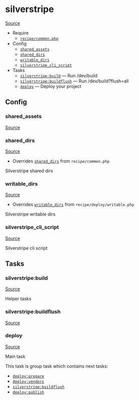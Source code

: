 <!-- DO NOT EDIT THIS FILE! -->
<!-- Instead edit recipe/silverstripe.php -->
<!-- Then run bin/docgen -->

# silverstripe

[Source](/recipe/silverstripe.php)



* Require
  * [`recipe/common.php`](/docs/recipe/common.md)
* Config
  * [`shared_assets`](#shared_assets)
  * [`shared_dirs`](#shared_dirs)
  * [`writable_dirs`](#writable_dirs)
  * [`silverstripe_cli_script`](#silverstripe_cli_script)
* Tasks
  * [`silverstripe:build`](#silverstripebuild) — Run /dev/build
  * [`silverstripe:buildflush`](#silverstripebuildflush) — Run /dev/build?flush=all
  * [`deploy`](#deploy) — Deploy your project

## Config
### shared_assets
[Source](https://github.com/deployphp/deployer/search?q=%22shared_assets%22+in%3Afile+language%3Aphp+path%3Arecipe+filename%3Asilverstripe.php)



### shared_dirs
[Source](https://github.com/deployphp/deployer/search?q=%22shared_dirs%22+in%3Afile+language%3Aphp+path%3Arecipe+filename%3Asilverstripe.php)

* Overrides [`shared_dirs`](/docs/recipe/common.md#shared_dirs) from `recipe/common.php`

Silverstripe shared dirs

### writable_dirs
[Source](https://github.com/deployphp/deployer/search?q=%22writable_dirs%22+in%3Afile+language%3Aphp+path%3Arecipe+filename%3Asilverstripe.php)

* Overrides [`writable_dirs`](/docs/recipe/deploy/writable.md#writable_dirs) from `recipe/deploy/writable.php`

Silverstripe writable dirs

### silverstripe_cli_script
[Source](https://github.com/deployphp/deployer/search?q=%22silverstripe_cli_script%22+in%3Afile+language%3Aphp+path%3Arecipe+filename%3Asilverstripe.php)

Silverstripe cli script


## Tasks
### silverstripe:build
[Source](https://github.com/deployphp/deployer/search?q=%22silverstripe%3Abuild%22+in%3Afile+language%3Aphp+path%3Arecipe+filename%3Asilverstripe.php)

Helper tasks

### silverstripe:buildflush
[Source](https://github.com/deployphp/deployer/search?q=%22silverstripe%3Abuildflush%22+in%3Afile+language%3Aphp+path%3Arecipe+filename%3Asilverstripe.php)



### deploy
[Source](https://github.com/deployphp/deployer/search?q=%22deploy%22+in%3Afile+language%3Aphp+path%3Arecipe+filename%3Asilverstripe.php)

Main task

This task is group task which contains next tasks:
* [`deploy:prepare`](/docs/recipe/common.md#deployprepare)
* [`deploy:vendors`](/docs/recipe/deploy/vendors.md#deployvendors)
* [`silverstripe:buildflush`](/docs/recipe/silverstripe.md#silverstripebuildflush)
* [`deploy:publish`](/docs/recipe/common.md#deploypublish)



